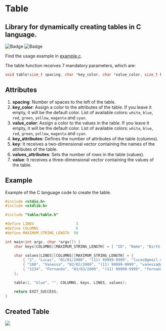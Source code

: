 # Table
## Library for dynamically creating tables in C language.

![Badge](https://img.shields.io/static/v1?label=license&message=MIT&color=1E90FF)
![Badge](https://img.shields.io/static/v1?label=build&message=passing&color=00d110)

Find the usage example in [example.c](https://github.com/lucapwn/table/blob/main/example.c).

The table function receives 7 mandatory parameters, which are:

~~~C
void table(size_t spacing, char *key_color, char *value_color, size_t key_attributes, char key[][MAXIMUM_STRING_LENGTH], size_t value_attributes, char value[][key_attributes][MAXIMUM_STRING_LENGTH]);
~~~

## Attributes

1. **spacing**: Number of spaces to the left of the table.
2. **key_color**: Assign a color to the attributes of the table. If you leave it empty, it will be the default color. List of available colors: ```white```, ```blue```, ```red```, ```green```, ```yellow```, ```magenta``` and ```cyan```.
3. **value_color**: Assign a color to the values in the table. If you leave it empty, it will be the default color. List of available colors: ```white```, ```blue```, ```red```, ```green```, ```yellow```, ```magenta``` and ```cyan```.
4. **key_attributes**: Defines the number of attributes of the table (columns).
5. **key**: It receives a two-dimensional vector containing the names of the attributes of the table.
6. **values_attributes**: Sets the number of rows in the table (values).
7. **value**: It receives a three-dimensional vector containing the values of the table.

## Example

Example of the C language code to create the table.

~~~C
#include <stdio.h>
#include <stdlib.h>

#include "table/table.h"

#define LINES                   3
#define COLUMNS                 6
#define MAXIMUM_STRING_LENGTH  50

int main(int argc, char *argv[]) {
    char keys[COLUMNS][MAXIMUM_STRING_LENGTH] = { "ID", "Name", "Birth Date", "Telephone", "Email", "Password" };

    char values[LINES][COLUMNS][MAXIMUM_STRING_LENGTH] = {
        { "1", "Lucas", "01/01/2000", "(11) 99999-9999", "lucas@gmail.com", "qwerty" },
        { "100", "Vanessa", "02/02/2000", "(11) 99999-9999", "vanessa@gmail.com", "qwerty" },
        { "1234", "Fernando", "03/03/2000", "(11) 99999-9999", "fernando@gmail.com", "qwerty" }
    };

    table(1, "blue", "", COLUMNS, keys, LINES, values);

    return EXIT_SUCCESS;
}
~~~

## Created Table

![](https://lh3.googleusercontent.com/pw/ACtC-3fqQbNZ8qiALv-h11N24LeXL2lZF___BKTIGG1rzR9Vl0ZmX_mY5VWZsffpDqBs675zIYG2w4rUBEWxIivov0Sf_zi-lB2WJaFu0vazY41indOqr_lnLBoYNfKTQeNAYQWAO6yQ8K8M3ERCiZ-NLjwzOw=w678-h132-no?authuser=0)

